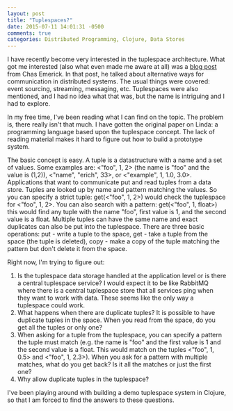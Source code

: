 ```yaml
---
layout: post
title: "Tuplespaces?"
date: 2015-07-11 14:01:31 -0500
comments: true
categories: Distributed Programming, Clojure, Data Stores 
---
```


I have recently become very interested in the tuplespace architecture.  What got me interested (also what even made me aware at all) was a [blog post](http://writings.quilt.org/2014/05/12/distributed-systems-and-the-end-of-the-api/) from Chas Emerick.  In that post, he talked about alternative ways for communication in distributed systems.  The usual things were covered:  event sourcing, streaming, messaging, etc.  Tuplespaces were also mentioned, and I had no idea what that was, but the name is intriguing and I had to explore.

<!-- more -->

In my free time, I've been reading what I can find on the topic.  The problem is, there really isn't that much.  I have gotten the original paper on Linda:  a programming language based upon the tuplespace concept.  The lack of reading material makes it hard to figure out how to build a prototype system.

The basic concept is easy.  A tuple is a datastructure with a name and a set of values.  Some examples are: <"foo", 1, 2> (the name is "foo" and the value is (1,2)), <"name", "erich", 33>, or <"example", 1, 1.0, 3.0>.  Applications that want to communicate put and read tuples from a data store.  Tuples are looked up by name and pattern matching the values.  So you can specify a strict tuple: get(<"foo", 1, 2>) would check the tuplespace for <"foo", 1, 2>.  You can also search with a pattern: get(<"foo", 1, float>) this would find any tuple with the name "foo", first value is 1, and the second value is a float.  Multiple tuples can have the same name and exact duplicates can also be put into the tuplespace.  There are three basic operations:  put - write a tuple to the space, get - take a tuple from the space (the tuple is deleted), copy - make a copy of the tuple matching the pattern but don't delete it from the space.

Right now, I'm trying to figure out:

1. Is the tuplespace data storage handled at the application level or is there a central tuplespace service?  I would expect it to be like RabbitMQ where there is a central tuplespace store that all services ping when they want to work with data.  These seems like the only way a tuplespace could work.
1. What happens when there are duplicate tuples?  It is possible to have duplicate tuples in the space.  When you read from the space, do you get all the tuples or only one?
1. When asking for a tuple from the tuplespace, you can specify a pattern the tuple must match (e.g. the name is "foo" and the first value is 1 and the second value is a float.  This would match on the tuples <"foo", 1, 0.5> and <"foo", 1, 2.3>).  When you ask for a pattern with multiple matches, what do you get back?  Is it all the matches or just the first one?
1. Why allow duplicate tuples in the tuplespace?

I've been playing around with building a demo tuplespace system in Clojure, so that I am forced to find the answers to these questions.
